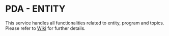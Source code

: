 # PDA - ENTITY
This service handles all functionalities related to entity, program and topics.
Please refer to [Wiki](https://github.com/PDA-Open-Source/PDA-ENTITY/wiki) for further details.

